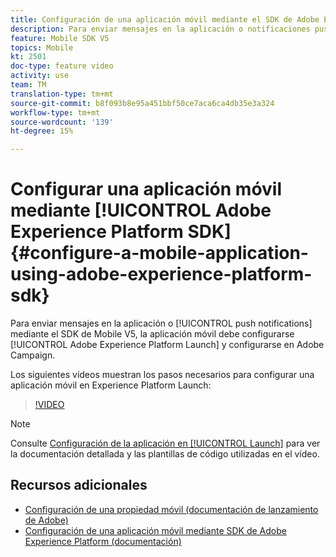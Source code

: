 ```yaml
---
title: Configuración de una aplicación móvil mediante el SDK de Adobe Experience Platform
description: Para enviar mensajes en la aplicación o notificaciones push con una aplicación SDK de Experience Cloud, una aplicación móvil debe configurarse en Adobe Experience Platform Launch y en Adobe Campaign
feature: Mobile SDK V5
topics: Mobile
kt: 2501
doc-type: feature video
activity: use
team: TM
translation-type: tm+mt
source-git-commit: b8f093b8e95a451bbf50ce7aca6ca4db35e3a324
workflow-type: tm+mt
source-wordcount: '139'
ht-degree: 15%

---
```



# Configurar una aplicación móvil mediante [!UICONTROL Adobe Experience Platform SDK] {#configure-a-mobile-application-using-adobe-experience-platform-sdk}

Para enviar mensajes en la aplicación o [!UICONTROL push notifications] mediante el SDK de Mobile V5, la aplicación móvil debe configurarse [!UICONTROL Adobe Experience Platform Launch] y configurarse en Adobe Campaign.

Los siguientes vídeos muestran los pasos necesarios para configurar una aplicación móvil en Experience Platform Launch:

>[!VIDEO](https://video.tv.adobe.com/v/26224?quality=12)

>[!NOTE]
>
>Consulte [Configuración de la aplicación en [!UICONTROL Launch]](https://helpx.adobe.com/campaign/kb/configuring-app-sdk.html#ConfiguringyourapplicationinLaunch) para ver la documentación detallada y las plantillas de código utilizadas en el vídeo.

## Recursos adicionales

* [Configuración de una propiedad móvil (documentación de lanzamiento de Adobe)](https://aep-sdks.gitbook.io/docs/getting-started/create-a-mobile-property)
* [Configuración de una aplicación móvil mediante SDK de Adobe Experience Platform (documentación)](https://helpx.adobe.com/es/campaign/kb/configuring-app-sdk.html)
